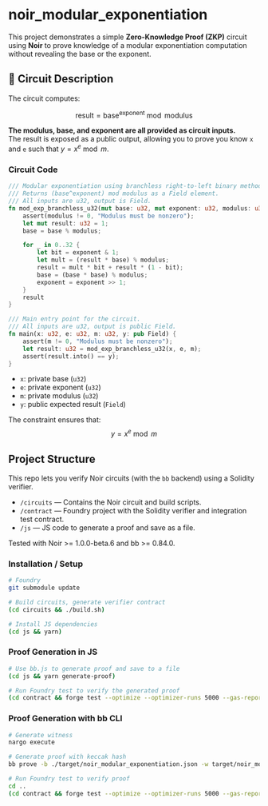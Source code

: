 # noir_modular_exponentiation

This project demonstrates a simple **Zero-Knowledge Proof (ZKP)** circuit using **Noir** to prove knowledge of a modular exponentiation computation without revealing the base or the exponent.

## 📝 Circuit Description

The circuit computes:

$$\mathrm{result} = \mathrm{base}^\mathrm{exponent} \bmod \mathrm{modulus}$$

**The modulus, base, and exponent are all provided as circuit inputs.**  
The result is exposed as a public output, allowing you to prove you know `x` and `e` such that $y = x^e \bmod m$.

### Circuit Code

```rust
/// Modular exponentiation using branchless right-to-left binary method.
/// Returns (base^exponent) mod modulus as a Field element.
/// All inputs are u32, output is Field.
fn mod_exp_branchless_u32(mut base: u32, mut exponent: u32, modulus: u32) -> u32 {
    assert(modulus != 0, "Modulus must be nonzero");
    let mut result: u32 = 1;
    base = base % modulus;

    for _ in 0..32 {
        let bit = exponent & 1;
        let mult = (result * base) % modulus;
        result = mult * bit + result * (1 - bit);
        base = (base * base) % modulus;
        exponent = exponent >> 1;
    }
    result
}

/// Main entry point for the circuit.
/// All inputs are u32, output is public Field.
fn main(x: u32, e: u32, m: u32, y: pub Field) {
    assert(m != 0, "Modulus must be nonzero");
    let result: u32 = mod_exp_branchless_u32(x, e, m);
    assert(result.into() == y);
}
```

- `x`: private base (`u32`)
- `e`: private exponent (`u32`)
- `m`: private modulus (`u32`)
- `y`: public expected result (`Field`)

The constraint ensures that:
$$y = x^e \bmod m$$

## Project Structure

This repo lets you verify Noir circuits (with the `bb` backend) using a Solidity verifier.

- `/circuits` — Contains the Noir circuit and build scripts.
- `/contract` — Foundry project with the Solidity verifier and integration test contract.
- `/js` — JS code to generate a proof and save as a file.

Tested with Noir >= 1.0.0-beta.6 and bb >= 0.84.0.

### Installation / Setup

```bash
# Foundry
git submodule update

# Build circuits, generate verifier contract
(cd circuits && ./build.sh)

# Install JS dependencies
(cd js && yarn)
```

### Proof Generation in JS

```bash
# Use bb.js to generate proof and save to a file
(cd js && yarn generate-proof)

# Run Foundry test to verify the generated proof
(cd contract && forge test --optimize --optimizer-runs 5000 --gas-report -vvv)
```

### Proof Generation with bb CLI
```bash
# Generate witness
nargo execute

# Generate proof with keccak hash
bb prove -b ./target/noir_modular_exponentiation.json -w target/noir_modular_exponentiation.gz -o ./target --oracle_hash keccak

# Run Foundry test to verify proof
cd ..
(cd contract && forge test --optimize --optimizer-runs 5000 --gas-report -vvv)
```

